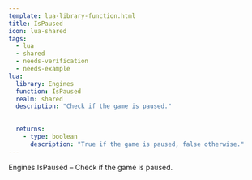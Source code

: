 ```yaml
---
template: lua-library-function.html
title: IsPaused
icon: lua-shared
tags:
  - lua
  - shared
  - needs-verification
  - needs-example
lua:
  library: Engines
  function: IsPaused
  realm: shared
  description: "Check if the game is paused."
  
  
  returns:
    - type: boolean
      description: "True if the game is paused, false otherwise."
---
```


<div class="lua__search__keywords">
Engines.IsPaused &#x2013; Check if the game is paused.
</div>
